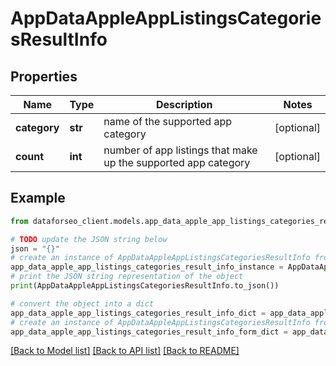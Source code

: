 # AppDataAppleAppListingsCategoriesResultInfo


## Properties

Name | Type | Description | Notes
------------ | ------------- | ------------- | -------------
**category** | **str** | name of the supported app category | [optional] 
**count** | **int** | number of app listings that make up the supported app category | [optional] 

## Example

```python
from dataforseo_client.models.app_data_apple_app_listings_categories_result_info import AppDataAppleAppListingsCategoriesResultInfo

# TODO update the JSON string below
json = "{}"
# create an instance of AppDataAppleAppListingsCategoriesResultInfo from a JSON string
app_data_apple_app_listings_categories_result_info_instance = AppDataAppleAppListingsCategoriesResultInfo.from_json(json)
# print the JSON string representation of the object
print(AppDataAppleAppListingsCategoriesResultInfo.to_json())

# convert the object into a dict
app_data_apple_app_listings_categories_result_info_dict = app_data_apple_app_listings_categories_result_info_instance.to_dict()
# create an instance of AppDataAppleAppListingsCategoriesResultInfo from a dict
app_data_apple_app_listings_categories_result_info_form_dict = app_data_apple_app_listings_categories_result_info.from_dict(app_data_apple_app_listings_categories_result_info_dict)
```
[[Back to Model list]](../README.md#documentation-for-models) [[Back to API list]](../README.md#documentation-for-api-endpoints) [[Back to README]](../README.md)


